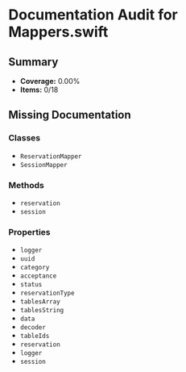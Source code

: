 # Documentation Audit for Mappers.swift

## Summary

- **Coverage:** 0.00%
- **Items:** 0/18

## Missing Documentation

### Classes
- `ReservationMapper`
- `SessionMapper`

### Methods
- `reservation`
- `session`

### Properties
- `logger`
- `uuid`
- `category`
- `acceptance`
- `status`
- `reservationType`
- `tablesArray`
- `tablesString`
- `data`
- `decoder`
- `tableIds`
- `reservation`
- `logger`
- `session`
